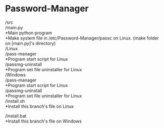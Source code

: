 # Password-Manager

/src  
    /main.py  
    *Main python program  
    *Make system file in /etc/Password-Manager/passc on Linux. (make folder on [main.py]'s directory)  
    /Linux  
        /pass-manager  
        *Program start script for Linux  
        /passmg-uninstall  
        *Program set file uninstaller for Linux  
    /Windows  
        /pass-manager  
        *Program start script for Linux  
        /passmg-uninstall  
        *Program set file uninstaller for Linux  
/install.sh  
*Install this branch's file on Linux  

/install.bat  
*Install this branch's file on Windows  
